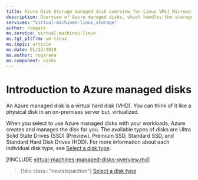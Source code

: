 ```yaml
---
title: Azure Disk Storage managed disk overview for Linux VMs| Microsoft Docs
description: Overview of Azure managed disks, which handles the storage accounts for you when using Azure Linux VMs
services: "virtual-machines-linux,storage"
author: roygara
ms.service: virtual-machines-linux
ms.tgt_pltfrm: vm-linux
ms.topic: article
ms.date: 01/22/2019
ms.author: rogarana
ms.component: disks
---
```

# Introduction to Azure managed disks

An Azure managed disk is a virtual hard disk (VHD). You can think of it like a physical disk in an on-premises server but, virtualized.

When you select to use Azure managed disks with your workloads, Azure creates and manages the disk for you. The available types of disks are Ultra Solid State Drives (SSD) (Preview), Premium SSD, Standard SSD, and Standard Hard Disk Drives (HDD). For more information about each individual disk type, see [Select a disk type](disks-types.md).

[!INCLUDE [virtual-machines-managed-disks-overview.md](../../../includes/virtual-machines-managed-disks-overview.md)]

> [!div class="nextstepaction"]
> [Select a disk type](disk-types.md)